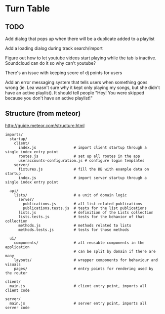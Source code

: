 # Turn Table

## TODO
Add dialog that pops up when there will be a duplicate added to a playlist

Add a loading dialog during track search/import

Figure out how to let youtube videos start playing while the tab is inactive. Soundcloud
can do it so why can't youtube?

There's an issue with keeping score of dj points for users

Add an error messaging system that tells users when something goes wrong (ie. Lea
wasn't sure why it kept only playing my songs, but she didn't have an active playlist).
It should tell people "Hey! You were skipped because you don't have an active playlist!"


## Structure (from meteor)

http://guide.meteor.com/structure.html

```
imports/
  startup/
    client/
      index.js                 # import client startup through a single index entry point
      routes.js                # set up all routes in the app
      useraccounts-configuration.js # configure login templates
    server/
      fixtures.js              # fill the DB with example data on startup
      index.js                 # import server startup through a single index entry point

  api/
    lists/                     # a unit of domain logic
      server/
        publications.js        # all list-related publications
        publications.tests.js  # tests for the list publications
      lists.js                 # definition of the Lists collection
      lists.tests.js           # tests for the behavior of that collection
      methods.js               # methods related to lists
      methods.tests.js         # tests for those methods

  ui/
    components/                # all reusable components in the application
                               # can be split by domain if there are many
    layouts/                   # wrapper components for behaviour and visuals
    pages/                     # entry points for rendering used by the router

client/
  main.js                      # client entry point, imports all client code

server/
  main.js                      # server entry point, imports all server code
```
